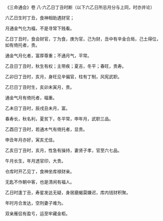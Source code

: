 《三命通会》卷 八·六乙日丁丑时断（以下六乙日所忌月分与上同，时亦并论）

六乙日生时丁丑，食神相助遇财官；

月通金气化为福，不是寻常下贱看。

乙日丁丑时，食会财官，丁为食，庚为官，己为财，丑中有辛金合局，己土得位，如有倚托者，贵。

通金气月化者，富厚尊重；不通月气，平常。

乙丑日丁丑时，秋生有权；主带疾；夏吉，冬平；春旺，贵寿。

乙卯日丁丑时，亥月，身旺见辛偏官，柱有丁制，风宪武职。

乙巳日丁丑时生，亥卯未寅月，贵。

通金气月有倚托者，福重。

乙未日丁丑时，辰戌丑未月，富。

春寿长，秋名利，夏贫下，冬平常，申年月，武职三品。

乙酉日丁丑时，若通木气有倚托者，显贵。

申丑年月亦好，寅亥尤佳。

乙亥日丁丑时，亥月，性急有操持，妻贤子孝，官至六七品。

午月长生，年月透官印，大贵。

仓库时开乙见丁，食神坐库禄财亲。

无匙不作朝中客，也是清闲有福人。

乙日时逢丁丑，寿星发达无疑，身居磨蝎莫嫌迟，库内钱财积聚。

年时月合发达，空刑妻子难为。

双亲雁侣有盈亏，运至牢藏金柜。

